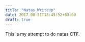 ```yaml
---
title: "Natas Writeup"
date: 2017-08-31T18:45:52+03:00
draft: true
---
```


This is my attempt to do natas CTF. 